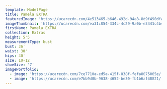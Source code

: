 ```yaml
---
template: ModelPage
title: Pamela EXTRA
featuredImage: 'https://ucarecdn.com/4e513465-b646-492d-94a8-8d9f490dfa99/'
imageThumbnail: 'https://ucarecdn.com/ea31c854-334c-4c29-9a0b-e3441c4b4943/'
firstName: Pamela EXTRA
collection: Extras
height: 5'5
measurementType: bust
bust: 36'
waist: 30'
hips: 40'
size: 10-12
shoeSize: '7'
imagePortfolio:
  - image: 'https://ucarecdn.com/7ce7710a-ed5a-415f-838f-fefa8075065e/'
  - image: 'https://ucarecdn.com/e7bb9d0b-9638-4652-be30-fb1b6af48821/'
---
```


